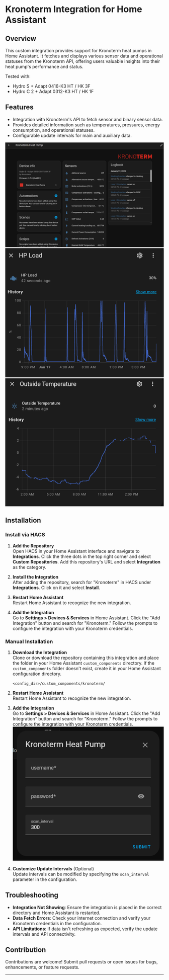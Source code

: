 # Kronoterm Integration for Home Assistant

## Overview
This custom integration provides support for Kronoterm heat pumps in Home Assistant. It fetches and displays various sensor data and operational statuses from the Kronoterm API, offering users valuable insights into their heat pump's performance and status.

Tested with: 
- Hydro S + Adapt 0416-K3 HT / HK 3F
- Hydro C 2 + Adapt 0312-K3 HT / HK 1F

## Features
- Integration with Kronoterm's API to fetch sensor and binary sensor data.
- Provides detailed information such as temperatures, pressures, energy consumption, and operational statuses.
- Configurable update intervals for main and auxiliary data.

![integration](https://github.com/Favio25/kronoterm-homeassistant/blob/main/images/integration.png)
![hp_load](https://github.com/Favio25/kronoterm-homeassistant/blob/main/images/HP_load.png)
![outside_temp](https://github.com/Favio25/kronoterm-homeassistant/blob/main/images/Outside_temp.png)

## Installation

### Install via HACS
1. **Add the Repository**  
   Open HACS in your Home Assistant interface and navigate to **Integrations**. Click the three dots in the top right corner and select **Custom Repositories**. Add this repository's URL and select **Integration** as the category.

2. **Install the Integration**  
   After adding the repository, search for "Kronoterm" in HACS under **Integrations**. Click on it and select **Install**.

3. **Restart Home Assistant**  
   Restart Home Assistant to recognize the new integration.

4. **Add the Integration**  
   Go to **Settings > Devices & Services** in Home Assistant. Click the "Add Integration" button and search for "Kronoterm." Follow the prompts to configure the integration with your Kronoterm credentials.

### Manual Installation
1. **Download the Integration**  
   Clone or download the repository containing this integration and place the folder in your Home Assistant `custom_components` directory. If the `custom_components` folder doesn't exist, create it in your Home Assistant configuration directory.

   ```
   <config_dir>/custom_components/kronoterm/
   ```

2. **Restart Home Assistant**  
   Restart Home Assistant to recognize the new integration.

3. **Add the Integration**  
   Go to **Settings > Devices & Services** in Home Assistant. Click the "Add Integration" button and search for "Kronoterm." Follow the prompts to configure the integration with your Kronoterm credentials.
   ![setup](https://github.com/Favio25/kronoterm-homeassistant/blob/main/images/Setup.png)

5. **Customize Update Intervals** (Optional)  
   Update intervals can be modified by specifying the `scan_interval` parameter in the configuration.

## Troubleshooting
- **Integration Not Showing**: Ensure the integration is placed in the correct directory and Home Assistant is restarted.
- **Data Fetch Errors**: Check your internet connection and verify your Kronoterm credentials in the configuration.
- **API Limitations**: If data isn't refreshing as expected, verify the update intervals and API connectivity.

## Contribution
Contributions are welcome! Submit pull requests or open issues for bugs, enhancements, or feature requests.

---
